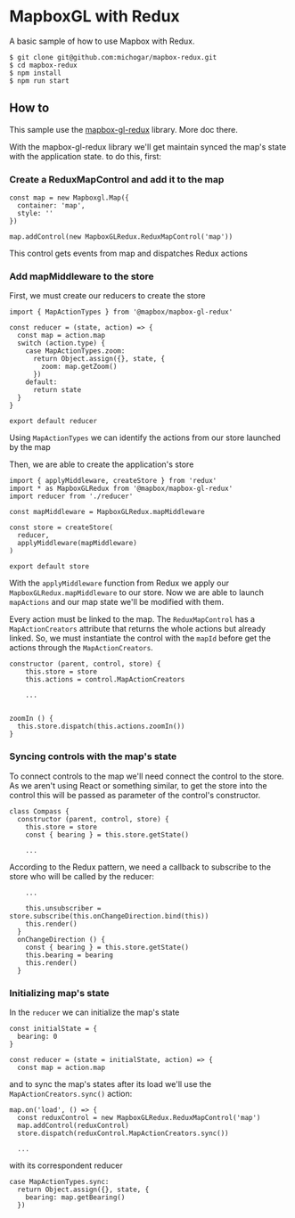 # MapboxGL with Redux

A basic sample of how to use Mapbox with Redux.

```
$ git clone git@github.com:michogar/mapbox-redux.git
$ cd mapbox-redux
$ npm install
$ npm run start
```

## How to

This sample use the [mapbox-gl-redux](https://github.com/mapbox/mapbox-gl-redux) library. More doc there.

With the mapbox-gl-redux library we'll get maintain synced the map's state with the application state. to do this, first:

### Create a ReduxMapControl and add it to the map

```
const map = new Mapboxgl.Map({
  container: 'map',
  style: ''
})

map.addControl(new MapboxGLRedux.ReduxMapControl('map'))
```

This control gets events from map and dispatches Redux actions

### Add mapMiddleware to the store

First, we must create our reducers to create the store

```
import { MapActionTypes } from '@mapbox/mapbox-gl-redux'

const reducer = (state, action) => {
  const map = action.map
  switch (action.type) {
    case MapActionTypes.zoom:
      return Object.assign({}, state, {
        zoom: map.getZoom()
      })
    default:
      return state
  }
}

export default reducer
```

Using `MapActionTypes` we can identify the actions from our store launched by the map

Then, we are able to create the application's store

```
import { applyMiddleware, createStore } from 'redux'
import * as MapboxGLRedux from '@mapbox/mapbox-gl-redux'
import reducer from './reducer'

const mapMiddleware = MapboxGLRedux.mapMiddleware

const store = createStore(
  reducer,
  applyMiddleware(mapMiddleware)
)

export default store
```

With the `applyMiddleware` function from Redux we apply our `MapboxGLRedux.mapMiddleware` to our store. Now we are able
to launch `mapActions` and our map state we'll be modified with them.

Every action must be linked to the map. The `ReduxMapControl` has a `MapActionCreators` attribute that returns the whole
actions but already linked. So, we must instantiate the control with the `mapId` before get the actions through
the `MapActionCreators`.

```
constructor (parent, control, store) {
    this.store = store
    this.actions = control.MapActionCreators

    ...


zoomIn () {
  this.store.dispatch(this.actions.zoomIn())
}
```

### Syncing controls with the map's state

To connect controls to the map we'll need connect the control to the store. As we aren't using React or something similar,
to get the store into the control this will be passed as parameter of the control's constructor.

```
class Compass {
  constructor (parent, control, store) {
    this.store = store
    const { bearing } = this.store.getState()

    ...
```

According to the Redux pattern, we need a callback to subscribe to the store who will be called by the reducer:

```
    ...

    this.unsubscriber = store.subscribe(this.onChangeDirection.bind(this))
    this.render()
  }
  onChangeDirection () {
    const { bearing } = this.store.getState()
    this.bearing = bearing
    this.render()
  }
```

### Initializing map's state

In the `reducer` we can initialize the map's state

```
const initialState = {
  bearing: 0
}

const reducer = (state = initialState, action) => {
  const map = action.map
```

and to sync the map's states after its load we'll use the `MapActionCreators.sync()` action:

```
map.on('load', () => {
  const reduxControl = new MapboxGLRedux.ReduxMapControl('map')
  map.addControl(reduxControl)
  store.dispatch(reduxControl.MapActionCreators.sync())

  ...
```

with its correspondent reducer

```
case MapActionTypes.sync:
  return Object.assign({}, state, {
    bearing: map.getBearing()
  })
```